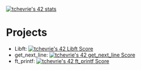 [![tchevrie's 42 stats](https://badge42.vercel.app/api/v2/claiwjou000400fmknpuviqbq/stats?cursusId=21&coalitionId=46)](https://github.com/JaeSeoKim/badge42)

# Projects

- Libft:
[![tchevrie's 42 Libft Score](https://badge42.vercel.app/api/v2/claiwjou000400fmknpuviqbq/project/2869570)](https://github.com/JaeSeoKim/badge42)
- get_next_line:
[![tchevrie's 42 get_next_line Score](https://badge42.vercel.app/api/v2/claiwjou000400fmknpuviqbq/project/2876274)](https://github.com/JaeSeoKim/badge42)
- ft_printf:
[![tchevrie's 42 ft_printf Score](https://badge42.vercel.app/api/v2/claiwjou000400fmknpuviqbq/project/2878433)](https://github.com/JaeSeoKim/badge42)



